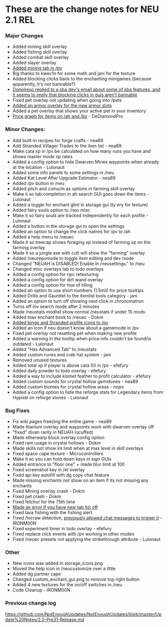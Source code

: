 # These are the change notes for NEU 2.1 REL

### **Major Changes**
- Added mining skill overlay
- Added fishing skill overlay
- Added combat skill overlay
- Added slayer overlay
- [Added mining tab in /pv](https://cdn.discordapp.com/attachments/832652653292027904/903619242384056370/unknown.png)
- Big thanks to kwev1n for some math and jani for the texture
- Added blocking clicks back to the enchanting minigames (because apparently, it's not bannable?)
- [Donpireso replied to a sba dev's email about some of sba features, and it seems to imply that blocking clicks in guis aren't bannable](https://cdn.discordapp.com/attachments/823769568933576764/906101631861526559/unknown.png)
- Fixed pet overlay not updating when going into /pets
- [Added an armor overlay for the new armor slots](https://cdn.discordapp.com/attachments/832652653292027904/922399046528794634/unknown.png) 
- Added a pet overlay that shows your active pet in your inventory
- [Price graph for items on /ah and /bz](https://cdn.discordapp.com/attachments/896407218151366687/926968296929107999/unknown.png) - DeDiamondPro
### **Minor Changes:**
- Add built-in recipes for forge crafts - nea89
- Add Stranded Villager Trades to the item list - nea89
- Make cata xp in /pv be calculated on how many runs you have and shows master mode xp rates
- Added a config option to hide Dwarven Mines waypoints when already at the location - Lulonaut
- Added some info panels to some settings in /neu
- Added Kat Level After Upgrade Estimator - nea89
- Added /pv button in /neu 
- Added pitch and coins/m as options in farming skill overlay
- Make it so tab completion in ah search GUI goes down the items - Lulonaut
- Added a toggle for enchant glint in storage gui (ty ery for texture)
- Added fairy souls option to /neu misc
- Make it so fairy souls are tracked independently for each profile - Lulonaut
- Added a button in the storage gui to open the settings
- Added an option to change the click names for /pv to /ah
- Added a help menu to /neuec
- Made it so treecap shows foraging xp instead of farming xp on the farming overlay
- Made it so a jungle axe with cult will show the "farming" overlay
- Added /neurepomode to toggle item editing and dev mode
- Changed "NEUAH is DISABLED! Enable in /neusettings." to /neu
- Changed misc overlays tab to todo overlays
- Added a config option for npc retexturing 
- Added a config option for dirt wand overlay
- Added a config option for hoe of tilling
- Added an option to use short numbers (1.5mil) for price tooltips
- Added Drills and Gauntlet to the itemlist tools category - jani
- Added an option to turn off showing next click in chronomatron
- Turns off inv search mode after 2 minutes
- Made /neustats modlist show normal /neustats if under 15 mods
- Added max enchant book to /neuec - Dokm
- [Added bingo and Stranded profile icons to /pv](https://cdn.discordapp.com/attachments/832652653292027904/915844465372065842/unknown.png)
- Added an icon if neu doesn't know about a gamemode in /pv
- Fixed pet overlay not resetting pet when making new profile
- Added a warning in the tooltip when price info couldn't be found/is outdated - Lulonaut
- Added "Has Advanced Tab" to /neustats
- Added custom runes and crab hat system - jani
- Removed unused textures
- Added total xp if player is above cata 50 in /pv - efefury 
- Added daily powder to todo overlay - efefury
- Added a way to include kismet feather to profit calculator - efefury
- Added custom sounds for crystal hollow gemstones - nea89
- Added custom biomes for crystal hollow areas - nopo
- Added a config option to hide the reforge stats for Legendary items from Hypixel on reforge stones - Lulonaut
### **Bug Fixes**
- Fix wiki pages freezing the entire game - nea89
- Made titanium overlay and waypoints work with dwarven overlay off
- "fixed" divan rarity in NEUAH (scuffed)
- Made etherwarp block overlay config option
- Fixed ram usage in crystal hollows - Dokm
- Made skills not show int limit when at max level in skill overlays
- Fixed space cape texture - Microcontrollers
- Make it so you can hold down keys in sign GUIs
- Added entrance to "floor one" + made blur limit at 100
- Fixed screenshot key in /et overlay
- Fixed api key autofill with dg copy chat feature
- Made missing enchants not show on an item if its not missing any enchants
- Fixed Mining overlay crash - Dokm
- Fixed pet crash - Dokm 
- Fixed fetchur for the 75th time
- [Made an error if you have new tab list off](https://cdn.discordapp.com/attachments/896407218151366687/913681097605398528/unknown.png)
- Fixed lava fishing with the fishing alert
- Fixed /locraw detection, [previously allowed chat messages to trigger it](https://github.com/NotEnoughUpdates/NotEnoughUpdates/issues/35) - IRONM00N
- Fixed experiment timer in todo overlay - efefury
- Fixed replace click events with /pv working in other modes 
- Fixed /neuec presets not applying the strikethrough attribute - Lulonaut
### **Other**
- New icons was added in storage_icons.png
- Moved the help icon in /neucustomize over a little
- Added dg partner cape
- Changed custom_enchant_gui.png to remove top right button
- Added 4 new textures for the on/off switches in /neu
- Code Cleanup - IRONM00N
### **Previous change log**
https://github.com/NotEnoughUpdates/NotEnoughUpdates/blob/master/Update%20Notes/2.0-Pre31-Release.md
